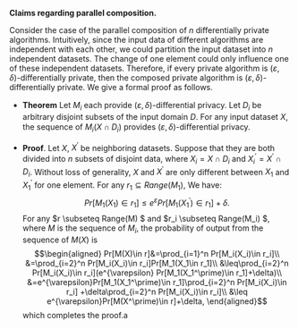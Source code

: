 
**Claims regarding parallel composition.**

Consider the case of the parallel composition of $n$ differentially private algorithms. Intuitively, since the input data of different algorithms are independent with each other, we could partition the input dataset into $n$ independent datasets. The change of one element could only influence one of these independent datasets. Therefore, if every private algorithm is $(\varepsilon,\delta)$-differentially private, then the composed private algorithm is $(\varepsilon,\delta)$-differentially private. We give a formal proof as follows.

+ **Theorem** Let $M_i$ each provide $(\varepsilon,\delta)$-diﬀerential privacy. Let $D_i$ be arbitrary disjoint subsets of the input domain $D$. For any input dataset $X$, the sequence of $M_i (X\cap D_i)$ provides $(\varepsilon,\delta)$-diﬀerential privacy.

+ **Proof**.  Let $X$, $X^\prime$ be neighboring datasets. Suppose that they are both divided into $n$ subsets of disjoint data, where $X_i=X\cap D_i$ and  $X_i^\prime=X^\prime\cap D_i$. Without loss of generality, $X$ and $X^\prime$ are only different between $X_1$ and $X_1^\prime$ for one element. For any $r_1 \subseteq Range(M_1)$, We have:$$Pr[M_1(X_1)\in r_1] \leq e^{\varepsilon} Pr[M_1(X_1^\prime)\in r_1]+\delta.$$
For any $r \subseteq Range(M) $ and $r_i \subseteq Range(M_i) $, where $M$ is the sequence of $M_i$, the probability of output from the sequence of $M(X)$ is
$$\begin{aligned}
Pr[M(X)\in r]&=\prod_{i=1}^n Pr[M_i(X_i)\in r_i]\\
&=\prod_{i=2}^n Pr[M_i(X_i)\in r_i]Pr[M_1(X_1\in r_1]\\
&\leq\prod_{i=2}^n Pr[M_i(X_i)\in r_i](e^{\varepsilon} Pr[M_1(X_1^\prime)\in r_1]+\delta)\\
&=e^{\varepsilon}Pr[M_1(X_1^\prime)\in r_1]\prod_{i=2}^n  Pr[M_i(X_i)\in r_i]  +\delta\prod_{i=2}^n Pr[M_i(X_i)\in r_i]\\
&\leq e^{\varepsilon}Pr[M(X^\prime)\in r]+\delta,
\end{aligned}$$
which completes the proof.a

